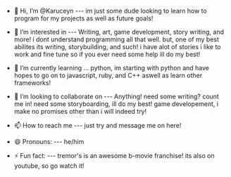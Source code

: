 - 👋 Hi, I’m @Karuceyn --- im just some dude looking to learn how to program for my projects as well as future goals!
  
- 👀 I’m interested in --- Writing, art, game development, story writing, and more! i dont understand programming all that well.
but, one of my best abilites its writing, storybuilding, and such! i have alot of stories i like to work and fine tune so if you ever need some help ill do my best!

- 🌱 I’m currently learning ... python, im starting with python and have hopes to go on to javascript, ruby, and C++ aswell as learn other frameworks!

- 💞️ I’m looking to collaborate on --- Anything! need some writing? count me in! need some storyboarding, ill do my best! game developement, i make no promises other than i will indeed try!
  
- 📫 How to reach me --- just try and message me on here!
  
- 😄 Pronouns: --- he/him
  
- ⚡ Fun fact: --- tremor's is an awesome b-movie franchise! its also on youtube, so go watch it!

<!---
Karuceyn/Karuceyn is a ✨ special ✨ repository because its `README.md` (this file) appears on your GitHub profile.
You can click the Preview link to take a look at your changes.
--->
